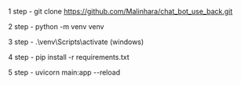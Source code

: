 1 step - git clone https://github.com/Malinhara/chat_bot_use_back.git

2 step - python -m venv venv

3 step - .\venv\Scripts\activate (windows)

4 step - pip install -r requirements.txt

5 step - uvicorn main:app --reload 
